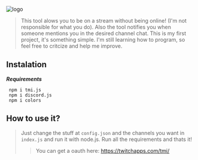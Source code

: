 ![logo](https://user-images.githubusercontent.com/66132515/112811446-76d01b00-9052-11eb-9e95-b50762f8b2ac.png)
>This tool alows you to be on a stream without being online! (I'm not responsible for what you do). Also the tool notifies you when someone mentions you in the desired channel chat. This is my first project, it's something simple. I'm still learning how to program, so feel free to critcize and help me improve.

## Instalation
***Requirements***
 ````
  npm i tmi.js
  npm i discord.js
  npm i colors
  ````
  ## How to use it?
  >Just change the stuff at ```config.json``` and the channels you want in ```index.js``` and run it with node.js.
  >Run all the requirements and thats it!
  >>You can get a oauth here: https://twitchapps.com/tmi/
